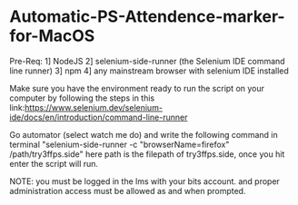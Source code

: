 # Automatic-PS-Attendence-marker-for-MacOS
Pre-Req:
1] NodeJS
2] selenium-side-runner (the Selenium IDE command line runner)
3] npm
4] any mainstream browser with selenium IDE installed

Make sure you have the environment ready to run the script on your computer by following the steps in this link:https://www.selenium.dev/selenium-ide/docs/en/introduction/command-line-runner

Go automator (select watch me do) and write the following command in terminal
"selenium-side-runner -c "browserName=firefox" /path/try3ffps.side"
here path is the filepath of try3ffps.side, once you hit enter the script will run.

NOTE: you must be logged in the lms with your bits account. and proper administration access must be allowed as and when prompted.
